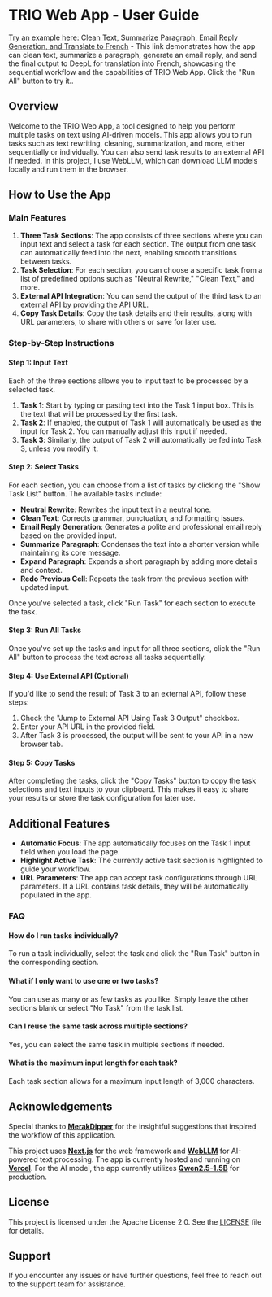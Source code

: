 # TRIO Web App - User Guide

[Try an example here: Clean Text, Summarize Paragraph, Email Reply Generation, and Translate to French](https://trio.oopus.info/?task1=Clean%20Text&task2=Summarize%20Paragraph&task3=Email%20Reply%20Generation&input1=Now%20pile%20your%20dust%20upon%20the%20quick%20and%20dead,%0A%0ATill%20of%20this%20flat%20a%20mountain%20you%20have%20made,%0A%0ATo%20o'ertop%20old%20Pelion,40%20or%20the%20skyish%20head%0A%0AOf%20blue%20Olympus.%0A%0AHam.%20(Advancing.)%20What%20is%20he%20whose%20grief%0A%0ABears%20such%20an%20emphasis?—whose%20phrase%20of%20sorrow%0A%0A95%0AConjures%20the%20wand'ring%20stars,%20and%20makes%20them%20stand%0A%0ALike%20wonder-wounded%20hearers?—this%20is%20I,%0A%0AHamlet%20the%20Dane.%0A%0ALaer.%20(L.,%20leaping%20from%20the%20grave.)%20The%20devil%20take%20thy%20soul!&ext_url=https://www.deepl.com/en/translator%23en/fr/) - This link demonstrates how the app can clean text, summarize a paragraph, generate an email reply, and send the final output to DeepL for translation into French, showcasing the sequential workflow and the capabilities of TRIO Web App. Click the "Run All" button to try it..

## Overview

Welcome to the TRIO Web App, a tool designed to help you perform multiple tasks on text using AI-driven models. This app allows you to run tasks such as text rewriting, cleaning, summarization, and more, either sequentially or individually. You can also send task results to an external API if needed. In this project, I use WebLLM, which can download LLM models locally and run them in the browser.

## How to Use the App

### Main Features

1. **Three Task Sections**: The app consists of three sections where you can input text and select a task for each section. The output from one task can automatically feed into the next, enabling smooth transitions between tasks.
2. **Task Selection**: For each section, you can choose a specific task from a list of predefined options such as "Neutral Rewrite," "Clean Text," and more.
3. **External API Integration**: You can send the output of the third task to an external API by providing the API URL.
4. **Copy Task Details**: Copy the task details and their results, along with URL parameters, to share with others or save for later use.

### Step-by-Step Instructions

#### Step 1: Input Text
Each of the three sections allows you to input text to be processed by a selected task.

1. **Task 1**: Start by typing or pasting text into the Task 1 input box. This is the text that will be processed by the first task.
2. **Task 2**: If enabled, the output of Task 1 will automatically be used as the input for Task 2. You can manually adjust this input if needed.
3. **Task 3**: Similarly, the output of Task 2 will automatically be fed into Task 3, unless you modify it.

#### Step 2: Select Tasks
For each section, you can choose from a list of tasks by clicking the "Show Task List" button. The available tasks include:

- **Neutral Rewrite**: Rewrites the input text in a neutral tone.
- **Clean Text**: Corrects grammar, punctuation, and formatting issues.
- **Email Reply Generation**: Generates a polite and professional email reply based on the provided input.
- **Summarize Paragraph**: Condenses the text into a shorter version while maintaining its core message.
- **Expand Paragraph**: Expands a short paragraph by adding more details and context.
- **Redo Previous Cell**: Repeats the task from the previous section with updated input.

Once you've selected a task, click "Run Task" for each section to execute the task.

#### Step 3: Run All Tasks
Once you've set up the tasks and input for all three sections, click the "Run All" button to process the text across all tasks sequentially.

#### Step 4: Use External API (Optional)
If you'd like to send the result of Task 3 to an external API, follow these steps:
1. Check the "Jump to External API Using Task 3 Output" checkbox.
2. Enter your API URL in the provided field.
3. After Task 3 is processed, the output will be sent to your API in a new browser tab.

#### Step 5: Copy Tasks
After completing the tasks, click the "Copy Tasks" button to copy the task selections and text inputs to your clipboard. This makes it easy to share your results or store the task configuration for later use.

## Additional Features

- **Automatic Focus**: The app automatically focuses on the Task 1 input field when you load the page.
- **Highlight Active Task**: The currently active task section is highlighted to guide your workflow.
- **URL Parameters**: The app can accept task configurations through URL parameters. If a URL contains task details, they will be automatically populated in the app.

### FAQ

#### How do I run tasks individually?
To run a task individually, select the task and click the "Run Task" button in the corresponding section.

#### What if I only want to use one or two tasks?
You can use as many or as few tasks as you like. Simply leave the other sections blank or select "No Task" from the task list.

#### Can I reuse the same task across multiple sections?
Yes, you can select the same task in multiple sections if needed.

#### What is the maximum input length for each task?
Each task section allows for a maximum input length of 3,000 characters.

## Acknowledgements

Special thanks to **[MerakDipper](https://github.com/MerakDipper)** for the insightful suggestions that inspired the workflow of this application.

This project uses **[Next.js](https://nextjs.org/)** for the web framework and **[WebLLM](https://webllm.mlc.ai/)** for AI-powered text processing. The app is currently hosted and running on **[Vercel](https://vercel.com/)**. For the AI model, the app currently utilizes **[Qwen2.5-1.5B](https://huggingface.co/Qwen/Qwen2.5-1.5B)** for production.

## License

This project is licensed under the Apache License 2.0. See the [LICENSE](LICENSE) file for details.

## Support

If you encounter any issues or have further questions, feel free to reach out to the support team for assistance.